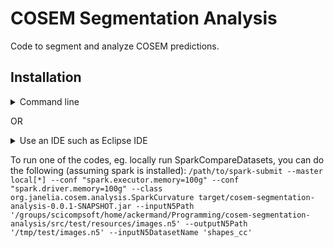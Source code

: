 # COSEM Segmentation Analysis
Code to segment and analyze COSEM predictions.

## Installation

<details><summary> Command line </summary>
<ol>
<li> Clone repository and cd to the repository directory. </li>
<li> Run `mvn compile`. </li>
<li> Once completed, you can run `mvn package -Dmaven.test.skip=true`, the latter argument for skipping unit tests. However, if you plan on modifying the code and/or would like to run tests, we recommend the following:
 `mvn package -Dspark.master=local[32] -DargLine="-Xmx100g"`. The latter arguments are to ensure local spark is used for testing with enough memory. </li>
 </ol>
</details>

OR

<details><summary> Use an IDE such as Eclipse IDE </summary>
<ol>
<li> Clone the repository. </li>
<li> In Eclipse IDE, select File->Import->Existing Maven project and select the "cosem-segmentation-analysis" directory. </li>
<li> Right click on `cosem-segmentation-analysis` in the project explorer and select `Run As` -> `Maven Build`, click `Skip Tests` checkbox if desired, and click `Run`. However, if you plan on modifying the code and/or would like to run tests, we recommend the following:  After selecting `Maven Build` as above, add the following parameter names and values:`spark.master`:`local[32]` and `argLine`:`-Xmx100g`, and click run. </li>
</ol>
</details>

To run one of the codes, eg. locally run SparkCompareDatasets, you can do the following (assuming spark is installed):
`/path/to/spark-submit --master local[*] --conf "spark.executor.memory=100g" --conf "spark.driver.memory=100g" --class org.janelia.cosem.analysis.SparkCurvature target/cosem-segmentation-analysis-0.0.1-SNAPSHOT.jar --inputN5Path '/groups/scicompsoft/home/ackermand/Programming/cosem-segmentation-analysis/src/test/resources/images.n5' --outputN5Path '/tmp/test/images.n5' --inputN5DatasetName 'shapes_cc'`
